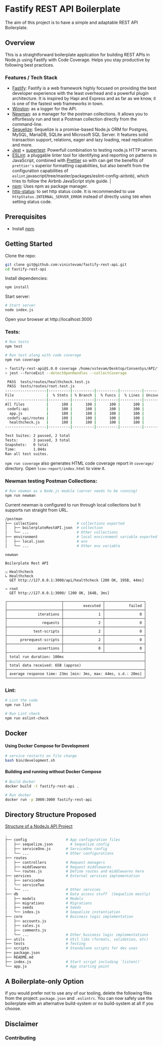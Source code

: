 # Fastify REST API Boilerplate
The aim of this project is to have a simple and adaptable REST API Boilerplate.

## Overview
This is a straightforward boilerplate application for building REST APIs in Node.js using Fastify with Code Coverage. Helps you stay productive by following best practices.

### Features / Tech Stack

- [Fastify](https://github.com/fastify/fastify/): Fastify is a web framework highly focused on providing the best developer experience with the least overhead and a powerful plugin architecture. It is inspired by Hapi and Express and as far as we know, it is one of the fastest web frameworks in town.
- [Winston](https://github.com/winstonjs/winston): as a logger for the API.
- [Newman](https://github.com/postmanlabs/newman): as a manager for the postman collections. It allows you to effortlessly run and test a Postman collection directly from the command-line.
- [Sequelize](https://github.com/sequelize/sequelize): Sequelize is a promise-based Node.js ORM for Postgres, MySQL, MariaDB, SQLite and Microsoft SQL Server. It features solid transaction support, relations, eager and lazy loading, read replication and more.
- [Jest](https://jestjs.io/docs/en/getting-started) + [supertest](https://github.com/visionmedia/supertest): Powerfull combination to testing node.js HTTP servers.
- [ESLint](http://eslint.org): a pluggable linter tool for identifying and reporting on patterns in JavaScript, combined with [Prettier](https://github.com/prettier/prettier) so with can get the benefits of `prettier's` superior formatting capabilities, but also benefit from the configuration capabilities of `eslint`.javascript/tree/master/packages/eslint-config-airbnb), which tries to follow the Airbnb JavaScript style guide.                                                                                                |
- [npm](https://www.npmjs.com/): Uses npm as package manager.
- [http-status](https://www.npmjs.com/package/http-status): to set http status code. It is recommended to use `httpStatus.INTERNAL_SERVER_ERROR` instead of directly using `500` when setting status code.

## Prerequisites
- Install [npm](https://www.npmjs.com/get-npm).

## Getting Started
Clone the repo:
```sh
git clone git@github.com:vinistevam/fastify-rest-api.git
cd fastify-rest-api
```

Install dependencies:
```sh
npm install
```

Start server:
```sh
# Start server
node index.js
```
Open your browser at http://localhost:3000

### Tests:
```sh
# Run tests
npm test

```
```sh
# Run test along with code coverage
npm run coverage

> fastify-rest-api@1.0.0 coverage /home/vstevam/Desktop/ConsenSys/API/fastify-rest-api
> jest --forceExit --detectOpenHandles --collectCoverage

 PASS  tests/routes/healthcheck.test.js
 PASS  tests/routes/root.test.js
-------------------|----------|----------|----------|----------|-------------------|
File               |  % Stmts | % Branch |  % Funcs |  % Lines | Uncovered Line    |
-------------------|----------|----------|----------|----------|-------------------|
All files          |      100 |      100 |      100 |      100 |                   |
 codefi-api        |      100 |      100 |      100 |      100 |                   |
  app.js           |      100 |      100 |      100 |      100 |                   |
 codefi-api/routes |      100 |      100 |      100 |      100 |                   |
  healthcheck.js   |      100 |      100 |      100 |      100 |                   |
-------------------|----------|----------|----------|----------|-------------------|

Test Suites: 2 passed, 2 total
Tests:       3 passed, 3 total
Snapshots:   0 total
Time:        1.044s
Ran all test suites.


```

`npm run coverage` also generates HTML code coverage report in `coverage/` directory. Open `lcov-report/index.html` to view it.

### Newman testing Postman Collections:
```sh
# Run newman as a Node.js module (server needs to be running)
npm run newman
```
Current newman is configured to run through local collections but It supports run straight from URL.
```sh
/postman
├── collections                  # collections exported  
│   ├── boilerplateRestAPI.json  # collection
│   └── ...                      # Other collections
├── environment                  # local environment variable exported 
│   ├── local.json               # env
│   └── ...                      # Other env variable

```


```
newman

Boilerplate Rest API

❏ Healthcheck
↳ Healthcheck
  GET http://127.0.0.1:3000/api/healthcheck [200 OK, 195B, 44ms]

→ root
  GET http://127.0.0.1:3000/ [200 OK, 164B, 3ms]

┌─────────────────────────┬──────────────────┬──────────────────┐
│                         │         executed │           failed │
├─────────────────────────┼──────────────────┼──────────────────┤
│              iterations │                1 │                0 │
├─────────────────────────┼──────────────────┼──────────────────┤
│                requests │                2 │                0 │
├─────────────────────────┼──────────────────┼──────────────────┤
│            test-scripts │                2 │                0 │
├─────────────────────────┼──────────────────┼──────────────────┤
│      prerequest-scripts │                2 │                0 │
├─────────────────────────┼──────────────────┼──────────────────┤
│              assertions │                0 │                0 │
├─────────────────────────┴──────────────────┴──────────────────┤
│ total run duration: 100ms                                     │
├───────────────────────────────────────────────────────────────┤
│ total data received: 65B (approx)                             │
├───────────────────────────────────────────────────────────────┤
│ average response time: 23ms [min: 3ms, max: 44ms, s.d.: 20ms] │
└───────────────────────────────────────────────────────────────┘
```
### Lint:

```sh
# Lint the code
npm run lint

# Run Lint check
npm run eslint-check

```

## Docker

#### Using Docker Compose for Development
```sh
# service restarts on file change
bash bin/development.sh
```

#### Building and running without Docker Compose
```bash
# Build docker 
docker build -t fastify-rest-api .

# Run docker
docker run -p 3000:3000 fastify-rest-api
```


## Directory Structure Proposed
[Structure of a NodeJs API Project](https://medium.com/codebase/structure-of-a-nodejs-api-project-cdecb46ef3f8)
```sh
.
├── config                  # App configuration files
│   ├── sequelize.json        # Sequelize config
│   ├── serviceOne.js       # ServiceOne config
│   └── ...                 # Other configurations
├── routes                  
│   ├── controllers         # Request managers
│   ├── middlewares         # Request middlewares
│   └── routes.js           # Define routes and middlewares here
├── services                # External services implementation   
│   ├── serviceOne
│   └── serviceTwo
│   └── ...                 # Other services
├── db                      # Data access stuff  (Sequelize mostly)
│   ├── models              # Models
│   ├── migrations          # Migrations
│   ├── seeds               # Seeds
│   └── index.js            # Sequelize instantiation
├── core                    # Business logic implementation
│   ├── accounts.js         
│   ├── sales.js            
│   ├── comments.js              
│   └── ...                 # Other business logic implementations
├── utils                   # Util libs (formats, validation, etc)
├── tests                   # Testing
├── scripts                 # Standalone scripts for dev uses
├── package.json           
├── README.md         
├── index.js                # Start script including `listen()`
└── app.js                  # App starting point
```
## A Boilerplate-only Option

If you would prefer not to use any of our tooling, delete the following files from the project: `package.json` and  `.eslintrc`. You can now safely use the boilerplate with an alternative build-system or no build-system at all if you choose.

## Disclaimer

### Contributing
